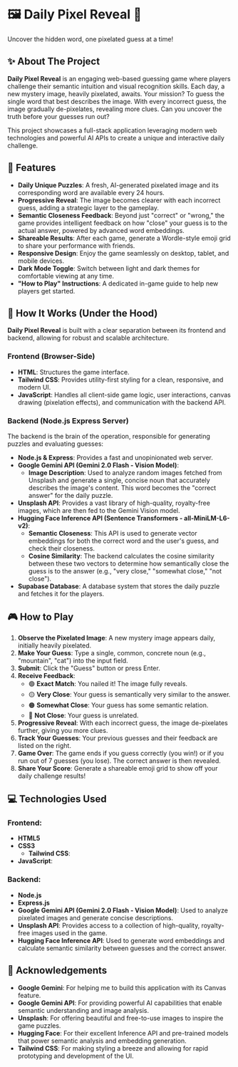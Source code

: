 # 🖼️ Daily Pixel Reveal 🧩
Uncover the hidden word, one pixelated guess at a time!

## ✨ About The Project
**Daily Pixel Reveal** is an engaging web-based guessing game where players challenge their semantic intuition and visual recognition skills. Each day, a new mystery image, heavily pixelated, awaits. Your mission? To guess the single word that best describes the image. With every incorrect guess, the image gradually de-pixelates, revealing more clues. Can you uncover the truth before your guesses run out?

This project showcases a full-stack application leveraging modern web technologies and powerful AI APIs to create a unique and interactive daily challenge.

## 🚀 Features
- **Daily Unique Puzzles**: A fresh, AI-generated pixelated image and its corresponding word are available every 24 hours.
- **Progressive Reveal**: The image becomes clearer with each incorrect guess, adding a strategic layer to the gameplay.
- **Semantic Closeness Feedback**: Beyond just "correct" or "wrong," the game provides intelligent feedback on how "close" your guess is to the actual answer, powered by advanced word embeddings.
- **Shareable Results**: After each game, generate a Wordle-style emoji grid to share your performance with friends.
- **Responsive Design**: Enjoy the game seamlessly on desktop, tablet, and mobile devices.
- **Dark Mode Toggle**: Switch between light and dark themes for comfortable viewing at any time.
- **"How to Play" Instructions**: A dedicated in-game guide to help new players get started.

## 🧠 How It Works (Under the Hood)
**Daily Pixel Reveal** is built with a clear separation between its frontend and backend, allowing for robust and scalable architecture.

### Frontend (Browser-Side)
- **HTML**: Structures the game interface.
- **Tailwind CSS**: Provides utility-first styling for a clean, responsive, and modern UI.
- **JavaScript**: Handles all client-side game logic, user interactions, canvas drawing (pixelation effects), and communication with the backend API.

### Backend (Node.js Express Server)
The backend is the brain of the operation, responsible for generating puzzles and evaluating guesses:

- **Node.js & Express**: Provides a fast and unopinionated web server.
- **Google Gemini API (Gemini 2.0 Flash - Vision Model)**:
  - **Image Description**: Used to analyze random images fetched from Unsplash and generate a single, concise noun that accurately describes the image's content. This word becomes the "correct answer" for the daily puzzle.
- **Unsplash API**: Provides a vast library of high-quality, royalty-free images, which are then fed to the Gemini Vision model.
- **Hugging Face Inference API (Sentence Transformers - all-MiniLM-L6-v2)**:
  - **Semantic Closeness**: This API is used to generate vector embeddings for both the correct word and the user's guess, and check their closeness.
  - **Cosine Similarity**: The backend calculates the cosine similarity between these two vectors to determine how semantically close the guess is to the answer (e.g., "very close," "somewhat close," "not close").
- **Supabase Database**: A database system that stores the daily puzzle and fetches it for the players.

## 🎮 How to Play
1. **Observe the Pixelated Image**: A new mystery image appears daily, initially heavily pixelated.
2. **Make Your Guess**: Type a single, common, concrete noun (e.g., "mountain", "cat") into the input field.
3. **Submit**: Click the "Guess" button or press Enter.
4. **Receive Feedback**:
    - 🟢 **Exact Match**: You nailed it! The image fully reveals.
    - 🟡 **Very Close**: Your guess is semantically very similar to the answer.
    - 🟠 **Somewhat Close**: Your guess has some semantic relation.
    - 🔴 **Not Close**: Your guess is unrelated.
5. **Progressive Reveal**: With each incorrect guess, the image de-pixelates further, giving you more clues.
6. **Track Your Guesses**: Your previous guesses and their feedback are listed on the right.
7. **Game Over**: The game ends if you guess correctly (you win!) or if you run out of 7 guesses (you lose). The correct answer is then revealed.
8. **Share Your Score**: Generate a shareable emoji grid to show off your daily challenge results!

## 💻 Technologies Used

### Frontend:
- **HTML5**
- **CSS3**
  - **Tailwind CSS**:
- **JavaScript**:

### Backend:
- **Node.js**
- **Express.js**
- **Google Gemini API (Gemini 2.0 Flash - Vision Model)**: Used to analyze pixelated images and generate concise descriptions.
- **Unsplash API**: Provides access to a collection of high-quality, royalty-free images used in the game.
- **Hugging Face Inference API**: Used to generate word embeddings and calculate semantic similarity between guesses and the correct answer.


## 🙏 Acknowledgements
- **Google Gemini**: For helping me to build this application with its Canvas feature.
- **Google Gemini API**: For providing powerful AI capabilities that enable semantic understanding and image analysis.
- **Unsplash**: For offering beautiful and free-to-use images to inspire the game puzzles.
- **Hugging Face**: For their excellent Inference API and pre-trained models that power semantic analysis and embedding generation.
- **Tailwind CSS**: For making styling a breeze and allowing for rapid prototyping and development of the UI.
